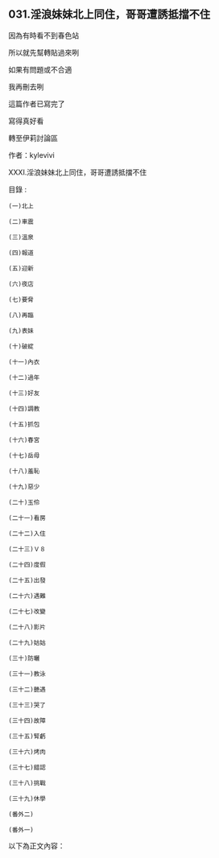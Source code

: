 ## 031.淫浪妹妹北上同住，哥哥遭誘抵擋不住


因為有時看不到春色站

所以就先幫轉貼過來咧

如果有問題或不合適

我再刪去咧

這篇作者已寫完了

寫得真好看

轉至伊莉討論區

作者：kylevivi

XXXI.淫浪妹妹北上同住，哥哥遭誘抵擋不住

目錄 : 

  	(一)北上

	(二)車震

	(三)溫泉

	(四)報道

	(五)迎新

	(六)夜店

	(七)要脅

	(八)再臨

	(九)表妹

	(十)破綻

	(十一)內衣

	(十二)過年

	(十三)好友

	(十四)調教

	(十五)抓包

	(十六)春宮

	(十七)岳母

	(十八)羞恥

	(十九)惡少

	(二十)玉伶

	(二十一)看房

	(二十二)入住

	(二十三)Ｖ８

	(二十四)度假

	(二十五)出發

	(二十六)遇難

	(二十七)改變

	(二十八)影片

	(二十九)姑姑

	(三十)防曬

	(三十一)教泳

	(三十二)艷遇

	(三十三)哭了

	(三十四)故障

	(三十五)腎虧

	(三十六)烤肉

	(三十七)錯認

	(三十八)挑戰

	(三十九)休學

	(番外二)

	(番外一)


以下為正文內容：
